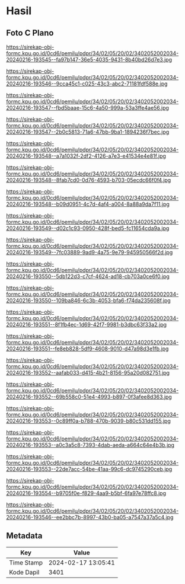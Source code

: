 # Hasil

## Foto C Plano

https://sirekap-obj-formc.kpu.go.id/0cd6/pemilu/pdpr/34/02/05/20/02/3402052002034-20240216-193545--fa97b147-36e5-4035-9431-8b40bd26d7e3.jpg

https://sirekap-obj-formc.kpu.go.id/0cd6/pemilu/pdpr/34/02/05/20/02/3402052002034-20240216-193546--9cca45c1-c025-43c3-abc2-71181fdf588e.jpg

https://sirekap-obj-formc.kpu.go.id/0cd6/pemilu/pdpr/34/02/05/20/02/3402052002034-20240216-193547--fbd5baae-15c6-4a50-999a-53a3ffe4ae56.jpg

https://sirekap-obj-formc.kpu.go.id/0cd6/pemilu/pdpr/34/02/05/20/02/3402052002034-20240216-193547--2b0c5813-71a6-47bb-9ba1-1894236f7bec.jpg

https://sirekap-obj-formc.kpu.go.id/0cd6/pemilu/pdpr/34/02/05/20/02/3402052002034-20240216-193548--a7a1032f-2df2-4126-a7e3-e41534e4e81f.jpg

https://sirekap-obj-formc.kpu.go.id/0cd6/pemilu/pdpr/34/02/05/20/02/3402052002034-20240216-193548--8fab7cd0-0d76-4593-b703-05ecdc66f0f4.jpg

https://sirekap-obj-formc.kpu.go.id/0cd6/pemilu/pdpr/34/02/05/20/02/3402052002034-20240216-193548--b09d0951-4c7d-4af4-a004-8a88a9da7f11.jpg

https://sirekap-obj-formc.kpu.go.id/0cd6/pemilu/pdpr/34/02/05/20/02/3402052002034-20240216-193549--d02c1c93-0950-428f-bed5-fc11654cda9a.jpg

https://sirekap-obj-formc.kpu.go.id/0cd6/pemilu/pdpr/34/02/05/20/02/3402052002034-20240216-193549--7fc03889-9ad9-4a75-9e79-945950566f2d.jpg

https://sirekap-obj-formc.kpu.go.id/0cd6/pemilu/pdpr/34/02/05/20/02/3402052002034-20240216-193550--5db122d3-c7cf-4624-ad18-cb703a0ce6f0.jpg

https://sirekap-obj-formc.kpu.go.id/0cd6/pemilu/pdpr/34/02/05/20/02/3402052002034-20240216-193550--109ba846-6c3b-4053-bfa6-f74da235608f.jpg

https://sirekap-obj-formc.kpu.go.id/0cd6/pemilu/pdpr/34/02/05/20/02/3402052002034-20240216-193551--8f1fb4ec-1d69-42f7-9981-b3dbc63f33a2.jpg

https://sirekap-obj-formc.kpu.go.id/0cd6/pemilu/pdpr/34/02/05/20/02/3402052002034-20240216-193551--fe8eb828-5df9-4608-9010-d47a98d3e1fb.jpg

https://sirekap-obj-formc.kpu.go.id/0cd6/pemilu/pdpr/34/02/05/20/02/3402052002034-20240216-193552--aafab033-d415-4b21-8156-95a20d082751.jpg

https://sirekap-obj-formc.kpu.go.id/0cd6/pemilu/pdpr/34/02/05/20/02/3402052002034-20240216-193552--69b558c0-51e4-4993-b897-0f3afee8d363.jpg

https://sirekap-obj-formc.kpu.go.id/0cd6/pemilu/pdpr/34/02/05/20/02/3402052002034-20240216-193553--0c89ff0a-b788-470b-9039-b80c531dd155.jpg

https://sirekap-obj-formc.kpu.go.id/0cd6/pemilu/pdpr/34/02/05/20/02/3402052002034-20240216-193553--a0c3a5c8-7393-4dab-aeda-a664c64e4b3b.jpg

https://sirekap-obj-formc.kpu.go.id/0cd6/pemilu/pdpr/34/02/05/20/02/3402052002034-20240216-193553--22de7acc-54be-41aa-99c6-dc9745290ceb.jpg

https://sirekap-obj-formc.kpu.go.id/0cd6/pemilu/pdpr/34/02/05/20/02/3402052002034-20240216-193554--b9705f0e-f829-4aa9-b5bf-6fa97e78ffc8.jpg

https://sirekap-obj-formc.kpu.go.id/0cd6/pemilu/pdpr/34/02/05/20/02/3402052002034-20240216-193546--ee2bbc7b-8997-43b0-ba05-a7547a37a5c4.jpg


## Metadata

| Key        | Value               |
| ---------- | ------------------- |
| Time Stamp | 2024-02-17 13:05:41 |
| Kode Dapil | 3401                |




